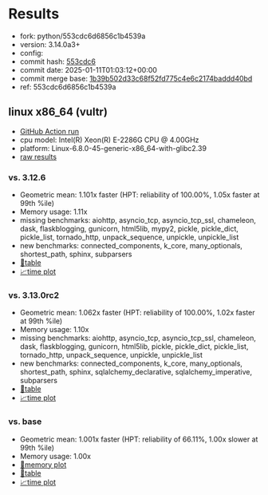 # Results

- fork: python/553cdc6d6856c1b4539a
- version: 3.14.0a3+
- config: 
- commit hash: [553cdc6](https://github.com/python/cpython/commit/553cdc6)
- commit date: 2025-01-11T01:03:12+00:00
- commit merge base: [1b39b502d33c68f52fd775c4e6c2174baddd40bd](https://github.com/python/cpython/commit/1b39b502d33c68f52fd775c4e6c2174baddd40bd)
- ref: 553cdc6d6856c1b4539a

## linux x86_64 (vultr)

- [GitHub Action run](https://github.com/facebookexperimental/free-threading-benchmarking/actions/runs/12720021809)
- cpu model: Intel(R) Xeon(R) E-2286G CPU @ 4.00GHz
- platform: Linux-6.8.0-45-generic-x86_64-with-glibc2.39
- [raw results](bm-20250111-vultr-x86_64-python-553cdc6d6856c1b4539a-3.14.0a3%2B-553cdc6.json)

### vs. 3.12.6

- Geometric mean: 1.101x faster (HPT: reliability of 100.00%, 1.05x faster at 99th %ile)
- Memory usage: 1.11x
- missing benchmarks: aiohttp, asyncio_tcp, asyncio_tcp_ssl, chameleon, dask, flaskblogging, gunicorn, html5lib, mypy2, pickle, pickle_dict, pickle_list, tornado_http, unpack_sequence, unpickle, unpickle_list
- new benchmarks: connected_components, k_core, many_optionals, shortest_path, sphinx, subparsers
- [📄table](bm-20250111-vultr-x86_64-python-553cdc6d6856c1b4539a-3.14.0a3%2B-553cdc6-vs-3.12.6.md)
- [📈time plot](bm-20250111-vultr-x86_64-python-553cdc6d6856c1b4539a-3.14.0a3%2B-553cdc6-vs-3.12.6.svg)

### vs. 3.13.0rc2

- Geometric mean: 1.062x faster (HPT: reliability of 100.00%, 1.02x faster at 99th %ile)
- Memory usage: 1.10x
- missing benchmarks: aiohttp, asyncio_tcp, asyncio_tcp_ssl, chameleon, dask, flaskblogging, gunicorn, html5lib, pickle, pickle_dict, pickle_list, tornado_http, unpack_sequence, unpickle, unpickle_list
- new benchmarks: connected_components, k_core, many_optionals, shortest_path, sphinx, sqlalchemy_declarative, sqlalchemy_imperative, subparsers
- [📄table](bm-20250111-vultr-x86_64-python-553cdc6d6856c1b4539a-3.14.0a3%2B-553cdc6-vs-3.13.0rc2.md)
- [📈time plot](bm-20250111-vultr-x86_64-python-553cdc6d6856c1b4539a-3.14.0a3%2B-553cdc6-vs-3.13.0rc2.svg)

### vs. base

- Geometric mean: 1.001x faster (HPT: reliability of 66.11%, 1.00x slower at 99th %ile)
- Memory usage: 1.00x
- [🧠memory plot](bm-20250111-vultr-x86_64-python-553cdc6d6856c1b4539a-3.14.0a3%2B-553cdc6-vs-base-mem.svg)
- [📄table](bm-20250111-vultr-x86_64-python-553cdc6d6856c1b4539a-3.14.0a3%2B-553cdc6-vs-base.md)
- [📈time plot](bm-20250111-vultr-x86_64-python-553cdc6d6856c1b4539a-3.14.0a3%2B-553cdc6-vs-base.svg)

